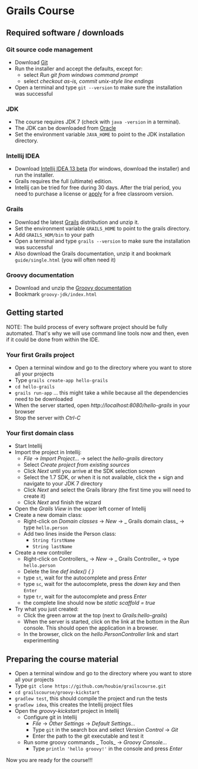 # Grails Course

## Required software / downloads

### Git source code management
- Download [Git](http://git-scm.com/download)
- Run the installer and accept the defaults, except for:
    - select _Run git from windows command prompt_
	- select _checkout as-is, commit unix-style line endings_
- Open a terminal and type `git --version` to make sure the installation was successful

### JDK
- The course requires JDK 7 (check with `java -version` in a terminal).
- The JDK can be downloaded from [Oracle](http://www.oracle.com/technetwork/java/javase/downloads/index.html)
- Set the environment variable `JAVA_HOME` to point to the JDK installation directory.

### Intellij IDEA
- Download [Intellij IDEA 13 beta](http://confluence.jetbrains.com/display/IDEADEV/IDEA+13+EAP) (for windows, download the installer) and run the installer.
- Grails requires the full (ultimate) edition.
- Intellij can be tried for free during 30 days. After the trial period, you need to purchase a license or [apply](http://www.jetbrains.com/idea/buy/choose_edition.jsp?license=CLASSROOM) for a free classroom version.

### Grails
- Download the latest [Grails](http://grails.org/download) distribution and unzip it.
- Set the environment variable `GRAILS_HOME` to point to the grails directory.
- Add `GRAILS_HOM/bin` to your path
- Open a terminal and type `grails --version` to make sure the installation was successful
- Also download the Grails documentation, unzip it and bookmark `guide/single.html` (you will often need it)

### Groovy documentation
- Download and unzip the [Groovy documentation](http://groovy.codehaus.org/Download)
- Bookmark `groovy-jdk/index.html`

## Getting started
NOTE: The build process of every software project should be fully automated. That's why we will use command line tools now and then, even if it could be done from within the IDE.

### Your first Grails project
- Open a terminal window and go to the directory where you want to store all your projects
- Type `grails create-app hello-grails`
- `cd hello-grails`
- `grails run-app` ... this might take a while because all the dependencies need to be downloaded
- When the server started, open _http://localhost:8080/hello-grails_ in your browser
- Stop the server with _Ctrl-C_

### Your first domain class
- Start Intellij
- Import the project in Intellij:
    - _File_ -> _Import Project..._ -> select the _hello-grails_ directory
	- Select _Create project from existing sources_
	- Click _Next_ until you arrive at the SDK selection screen
	- Select the 1.7 SDK, or when it is not available, click the + sign and navigate to your JDK 7 directory
	- Click _Next_ and select the Grails library (the first time you will need to create it)
	- Click _Next_ and finish the wizard
- Open the _Grails View_ in the upper left corner of Intellij
- Create a new domain class:
    - Right-click on _Domain classes_ -> _New_ -> _ Grails domain class_ -> type `hello.person`
    - Add two lines inside the Person class: 
        - `String firstName`
	    - `String lastName`
- Create a new controller
    - Right-click on Controllers_ -> _New_ -> _ Grails Controller_ -> type `hello.person`
    - Delete the line _def index() { }_ 
    - type `st`, wait for the autocomplete and press _Enter_
	- type `sc`, wait for the autocomplete, press the _down key_ and then `Enter`
	- type `tr`, wait for the autocomplete and press _Enter_
	- the complete line should now be _static scaffold = true_
- Try what you just created:
    - Click the green arrow at the top (next to _Grails:hello-grails_)
	- When the server is started, click on the link at the bottom in the _Run_ console. This should open the application in a browser.
	- In the browser, click on the _hello.PersonController_ link and start experimenting
	
## Preparing the course material
- Open a terminal window and go to the directory where you want to store all your projects
- Type `git clone https://github.com/houbie/grailscourse.git`
- `cd grailscourse/groovy-kickstart`
- `gradlew test`, this should compile the project and run the tests
- `gradlew idea`, this creates the Intellij project files
- Open the _groovy-kickstart_ project in Intellij
    - Configure git in Intellij
        - _File_ -> _Other Settings_ -> _Default Settings..._
		- Type `git` in the search box and select _Version Control_ -> _Git_
		- Enter the path to the git executable and test it
    - Run some groovy commands
    	_ Tools_ -> _Groovy Console..._
	    - Type `println 'hello groovy!'` in the console and press _Enter_
	
Now you are ready for the course!!!